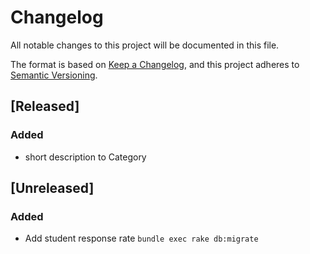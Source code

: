 # Changelog
All notable changes to this project will be documented in this file.

The format is based on [Keep a Changelog](https://keepachangelog.com/en/1.0.0/),
and this project adheres to [Semantic Versioning](https://semver.org/spec/v2.0.0.html).

## [Released]
### Added
  - short description to Category

## [Unreleased]
### Added
  - Add student response rate
  `bundle exec rake db:migrate`

